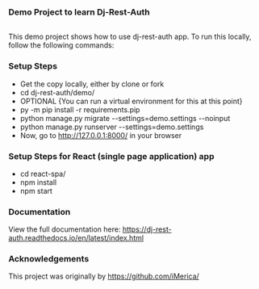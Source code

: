### Demo Project to learn Dj-Rest-Auth
[![<iMerica>](https://circleci.com/gh/iMerica/dj-rest-auth.svg?style=svg)](https://app.circleci.com/pipelines/github/iMerica/dj-rest-auth)

This demo project shows how to use dj-rest-auth app. To run this locally, follow the following commands:
    
### Setup Steps 

* Get the copy locally, either by clone or fork
* cd dj-rest-auth/demo/
* OPTIONAL {You can run a virtual environment for this at this point}
* py -m pip install -r requirements.pip
* python manage.py migrate --settings=demo.settings --noinput
* python manage.py runserver --settings=demo.settings
* Now, go to http://127.0.0.1:8000/ in your browser


### Setup Steps for React (single page application) app
    
* cd react-spa/
* npm install
* npm start

### Documentation

View the full documentation here: https://dj-rest-auth.readthedocs.io/en/latest/index.html


### Acknowledgements

This project was originally by https://github.com/iMerica/
